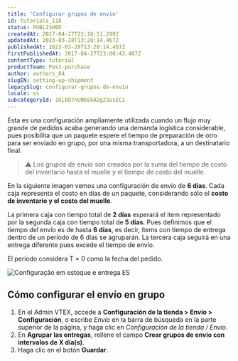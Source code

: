 ```yaml
---
title: 'Configurar grupos de envío'
id: tutorials_118
status: PUBLISHED
createdAt: 2017-04-27T22:18:51.290Z
updatedAt: 2023-03-28T13:20:14.467Z
publishedAt: 2023-03-28T13:20:14.467Z
firstPublishedAt: 2017-04-27T23:00:43.407Z
contentType: tutorial
productTeam: Post-purchase
author: authors_84
slugEN: setting-up-shipment
legacySlug: configurar-grupos-de-envio
locale: es
subcategoryId: 1UL6Q7nUN6SkA2g2SUsECi
---
```


Esta es una configuración ampliamente utilizada cuando un flujo muy grande de pedidos acaba generando una demanda logística considerable, pues posibilita que un paquete espere el tiempo de preparación de otro para ser enviado en grupo, por una misma transportadora, a un destinatario final.

> ⚠️ Los grupos de envío son creados por la suma del tiempo de costo del inventario hasta el muelle y el tiempo de costo del muelle.

En la siguiente imagen vemos una configuración de envío de __6 días__. Cada caja representa el costo en días de un paquete, considerando sólo el __costo de inventario y el costo del muelle__.

La primera caja con tiempo total de __2 días__ esperará el item representado por la segunda caja con tiempo total de __5 días__. Pues definimos que el tiempo del envío es de hasta __6 días__, es decir, ítems con tiempo de entrega dentro de un período de 6 días se agruparán. La tercera caja seguirá en una entrega diferente pues excede el tiempo de envío.

El período considera T = 0 como la fecha del pedido.

![Configuração em estoque e entrega ES](https://cdn.statically.io/gh/vtexdocs/help-center-content/refs/heads/main/docs/es/tutorials/envío/configuración-de-inventario-y-envío/configurar-grupos-de-envio_1.png)

## Cómo configurar el envío en grupo

1. En el Admin VTEX, accede a **Configuración de la tienda > Envío > Configuración**, o escribe *Envío* en la barra de búsqueda en la parte superior de la página, y haga clic en *Configuración de la tienda / Envío*.  
2. En **Agrupar las entregas**, rellene el campo **Crear grupos de envío con intervalos de X día(s)**.  
3. Haga clic en el botón **Guardar**.  
